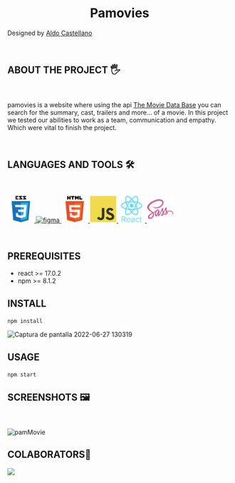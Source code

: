 <h1 align="center">Pamovies</h1> 

Designed by [Aldo Castellano](https://www.linkedin.com/in/aldo-castellano/ "Aldo Castellano")




<br>

## ABOUT THE PROJECT 🖐️
<br>

pamovies is a website where using the api <a src=""></a>[The Movie Data Base](https://www.themoviedb.org/documentation/api/ "The Movie Data Base") you can search for the summary, cast, trailers and more... of a movie. In this project we tested our abilities to work as a team, communication and empathy. Which were vital to finish the project.

<br>

## LANGUAGES AND TOOLS 🛠️
<br>
<p align="left" > <a href="https://www.w3schools.com/css/" target="_blank" rel="noreferrer"> <img src="https://raw.githubusercontent.com/devicons/devicon/master/icons/css3/css3-original-wordmark.svg" alt="css3" width="60" height="60"/> </a> <a href="https://www.figma.com/" target="_blank" rel="noreferrer"> <img src="https://www.vectorlogo.zone/logos/figma/figma-icon.svg" alt="figma" width="60" height="60"/> </a> <a href="https://www.w3.org/html/" target="_blank" rel="noreferrer"> <img src="https://raw.githubusercontent.com/devicons/devicon/master/icons/html5/html5-original-wordmark.svg" alt="html5" width="60" height="60"/> </a> <a href="https://developer.mozilla.org/en-US/docs/Web/JavaScript" target="_blank" rel="noreferrer"> <img src="https://raw.githubusercontent.com/devicons/devicon/master/icons/javascript/javascript-original.svg" alt="javascript" width="60" height="60" /> </a> <a href="https://reactjs.org/" target="_blank" rel="noreferrer"> <img src="https://raw.githubusercontent.com/devicons/devicon/master/icons/react/react-original-wordmark.svg" alt="react" width="60" height="60"/> </a> <a href="https://sass-lang.com" target="_blank" rel="noreferrer"> <img src="https://raw.githubusercontent.com/devicons/devicon/master/icons/sass/sass-original.svg" alt="sass" width="60" height="60"/> </a> </p>
<br>

## PREREQUISITES 


- react >= 17.0.2
- npm >= 8.1.2


## INSTALL


` npm install `

![Captura de pantalla 2022-06-27 130319](https://user-images.githubusercontent.com/92597205/175927235-5f4776a2-58b8-4a6a-b737-64887a4da13c.png)


## USAGE 


`npm start`





## SCREENSHOTS 🖼️

<br>

![pamMovie](https://user-images.githubusercontent.com/92597205/175924476-558b4bd2-a6ca-4021-8c71-7b06f1df4a5b.svg)

## COLABORATORS🤝

<a href="https://github.com/aldo-castellano/PAMovies/graphs/contributors">
  <img src="https://contrib.rocks/image?repo=aldo-castellano/PAMovies" />
</a>
